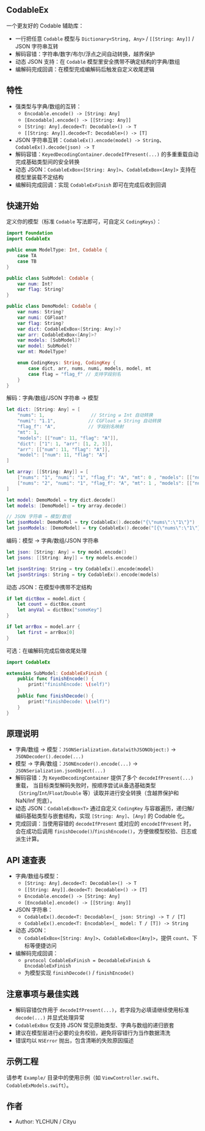 ## CodableEx

一个更友好的 Codable 辅助库：
- 一行把任意 `Codable` 模型与 `Dictionary<String, Any>` / `[[String: Any]]` / JSON 字符串互转
- 解码容错：字符串/数字/布尔/浮点之间自动转换，越界保护
- 动态 JSON 支持：在 `Codable` 模型里安全携带不确定结构的字典/数组
- 编解码完成回调：在模型完成编解码后触发自定义收尾逻辑


## 特性
- 强类型与字典/数组的互转：
  - `Encodable.encode() -> [String: Any]`
  - `[Encodable].encode() -> [[String: Any]]`
  - `[String: Any].decode<T: Decodable>() -> T`
  - `[[String: Any]].decode<T: Decodable>() -> [T]`
- JSON 字符串互转：`CodableEx().encode(model) -> String`、`CodableEx().decode(json) -> T`
- 解码容错：`KeyedDecodingContainer.decodeIfPresent(...)` 的多重重载自动完成基础类型间的安全转换
- 动态 JSON：`CodableExBox<[String: Any]>`、`CodableExBox<[Any]>` 支持在模型里装载不定结构
- 编解码完成回调：实现 `CodableExFinish` 即可在完成后收到回调

## 快速开始

定义你的模型（标准 `Codable` 写法即可，可自定义 `CodingKeys`）：
```swift
import Foundation
import CodableEx

public enum ModelType: Int, Codable {
    case TA
    case TB
}

public class SubModel: Codable {
    var num: Int?
    var flag: String?
}

public class DemoModel: Codable {
    var nums: String?
    var numi: CGFloat?
    var flag: String?
    var dict: CodableExBox<[String: Any]>?
    var arr: CodableExBox<[Any]>?
    var models: [SubModel]?
    var model: SubModel?
    var mt: ModelType?

    enum CodingKeys: String, CodingKey {
        case dict, arr, nums, numi, models, model, mt
        case flag = "flag_f" // 支持字段别名
    }
}
```

解码：字典/数组/JSON 字符串 → 模型
```swift
let dict: [String: Any] = [
    "nums": 1,                 // String ⇄ Int 自动转换
    "numi": "1.1",            // CGFloat ⇄ String 自动转换
    "flag_f": "A",            // 字段别名映射
    "mt": 1,
    "models": [["num": 11, "flag": "A"]],
    "dict": ["1": 1, "arr": [1, 2, 3]],
    "arr": [["num": 11, "flag": "A"]],
    "model": ["num": 11, "flag": "A"]
]

let array: [[String: Any]] = [
    ["nums": "1", "numi": "1", "flag_f": "A", "mt": 0 , "models": [["num": "11", "flag": "A"]], "dict": ["1": 1]],
    ["nums": "2", "numi": "1", "flag_f": "A", "mt": 1 , "models": [["num": "21", "flag": "B"]], "dict": ["1": 1]]
]

let model: DemoModel = try dict.decode()
let models: [DemoModel] = try array.decode()

// JSON 字符串 → 模型/数组
let jsonModel: DemoModel = try CodableEx().decode("{\"nums\":\"1\"}")
let jsonModels: [DemoModel] = try CodableEx().decode("[{\"nums\":\"1\"}]")
```

编码：模型 → 字典/数组/JSON 字符串
```swift
let json: [String: Any] = try model.encode()
let jsons: [[String: Any]] = try models.encode()

let jsonString: String = try CodableEx().encode(model)
let jsonStrings: String = try CodableEx().encode(models)
```

动态 JSON：在模型中携带不定结构
```swift
if let dictBox = model.dict {
    let count = dictBox.count
    let anyVal = dictBox["someKey"]
}

if let arrBox = model.arr {
    let first = arrBox[0]
}
```

可选：在编解码完成后做收尾处理
```swift
import CodableEx

extension SubModel: CodableExFinish {
    public func finishEncode() {
        print("finishEncode: \(self)")
    }
    public func finishDecode() {
        print("finishDecode: \(self)")
    }
}
```

## 原理说明
- 字典/数组 → 模型：`JSONSerialization.data(withJSONObject:)` → `JSONDecoder().decode(...)`
- 模型 → 字典/数组：`JSONEncoder().encode(...)` → `JSONSerialization.jsonObject(...)`
- 解码容错：为 `KeyedDecodingContainer` 提供了多个 `decodeIfPresent(...)` 重载，
  当目标类型解码失败时，按顺序尝试从备选基础类型（`String`/`Int`/`Float`/`Double` 等）读取并进行安全转换（含越界保护和 NaN/Inf 兜底）。
- 动态 JSON：`CodableExBox<T>` 通过自定义 `CodingKey` 与容器遍历，递归解/编码基础类型与嵌套结构，实现 `[String: Any]`、`[Any]` 的 Codable 化。
- 完成回调：当使用容错的 `decodeIfPresent` 或对应的 `encodeIfPresent` 时，会在成功后调用 `finishDecode()`/`finishEncode()`，方便做模型校验、日志或派生计算。

## API 速查表
- 字典/数组与模型：
  - `[String: Any].decode<T: Decodable>() -> T`
  - `[[String: Any]].decode<T: Decodable>() -> [T]`
  - `Encodable.encode() -> [String: Any]`
  - `[Encodable].encode() -> [[String: Any]]`
- JSON 字符串：
  - `CodableEx().decode<T: Decodable>(_ json: String) -> T / [T]`
  - `CodableEx().encode<T: Encodable>(_ model: T / [T]) -> String`
- 动态 JSON：
  - `CodableExBox<[String: Any]>`、`CodableExBox<[Any]>`，提供 `count`、下标等便捷访问
- 编解码完成回调：
  - `protocol CodableExFinish = DecodableExFinish & EncodableExFinish`
  - 为模型实现 `finishDecode()` / `finishEncode()`

## 注意事项与最佳实践
- 解码容错仅作用于 `decodeIfPresent(...)`，若字段为必填请继续使用标准 `decode(...)` 并显式处理异常
- `CodableExBox` 仅支持 JSON 常见原始类型、字典与数组的递归嵌套
- 建议在模型层进行必要的业务校验，避免将容错行为当作数据清洗
- 错误均以 `NSError` 抛出，包含清晰的失败原因描述

## 示例工程
请参考 `Example/` 目录中的使用示例（如 `ViewController.swift`、`CodableExModels.swift`）。

## 作者
- Author: YLCHUN / Cityu

